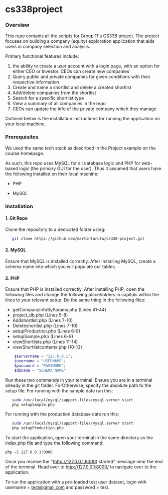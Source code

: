 # cs338project

### Overview
 
This repo contains all the scripts for Group 11's CS338 project. The project focuses on building a company (equity) exploration application that aids users in company selection and analysis.
 
Primary functional features include:

1. the ability to create a user account with a login page, with an option for either CEO or Investor. CEOs can create new companies
2. Query public and private companies for given conditions with their respective information
3. Create and name a shortlist and delete a created shortlist
4. Add/delete companies from the shortlist 
5. Search for a specific shortlist type
6. View a summary of all companies in the repo
7. CEOs can update the info of the private company which they manage

Outlined below is the installation instructions for running the application on your local machine. 

### Prerequisites

We used the same tech stack as described in the Project example on the course homepage. 

As such, this repo uses MySQL for all database logic and PHP for web-based logic (the primary GUI for the user). Thus it assumed that users have the following installed on their local machine:

- PHP 

- MySQL 

### Installation

#### 1. Git Repo

Clone the repository to a dedicated folder using:

```bash
   git clone https://github.com/martinturuta/cs338-project.git
```


#### 2. MySQL
Ensure that MySQL is installed correctly.
After installing MySQL, create a schema name into which you will populate our tables. 

#### 2. PHP

Ensure that PHP is installed correctly. 
After installing PHP, open the following files and change the following placeholders in capitals within the lines to your relevant setup:
Do the same thing in the following files:
 - getCompanyInfoByParams.php (Lines 41-44)
 - project_db.php (Lines 5-8)
 - Addshortlist.php (Lines 7-10)
 - Deleteshortlist.php (Lines 7-10)
 - setupProduction.php (Lines 6-9)
 - setupSample.php (Lines 6-9)
 - viewShortlists.php (Lines 11-14)
 - viewShortlistcontents.php (10-13)


```php
  	$servername = "127.0.0.1";
	$username = "USERNAME";
	$password = "PASSWORD";
	$dbname = "SCHEMA NAME"
```

Run these two commands in your terminal. Ensure you are in a terminal already in the git folder. ForOtherwise, specify the absolute path to the setup file. For running with the sample date run this:

```bash
   sudo /usr/local/mysql/support-files/mysql.server start
   php setupSample.php
```

For running with the production database date run this:

```bash
   sudo /usr/local/mysql/support-files/mysql.server start
   php setupProduction.php
```
To start the application, open your terminal in the same directory as the index.php file and type the following command:
```
php -S 127.0.0.1:8000
```
Once you receive the "(http://127.0.0.1:8000) started" message near the end of the terminal. Head over to http://127.0.0.1:8000/ to navigate over to the application.

To run the application with a pre-loaded test user dataset, login with username = test@gmail.com and password = test. 











